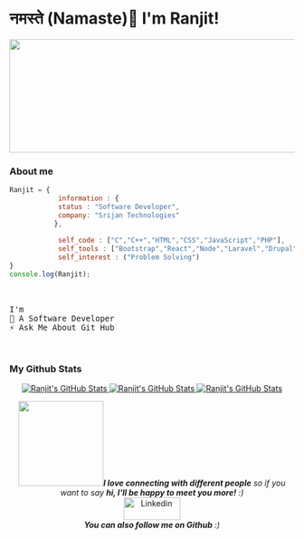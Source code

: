 # नमस्ते (Namaste)👋 I'm Ranjit!

<p>
    <img src="https://media.giphy.com/media/RbDKaczqWovIugyJmW/giphy.gif" width="1500" height="200">
</p>

### About me

```JavaScript
Ranjit = { 
            information : {
            status : "Software Developer",
            company: "Srijan Technologies"
           },
           
            self_code : ["C","C++","HTML","CSS","JavaScript","PHP"],
            self_tools : ["Bootstrap","React","Node","Laravel","Drupal"],
            self_interest : ("Problem Solving")
}
console.log(Ranjit);          
```
<pre>
<br />
I'm
🔭 A Software Developer
⚡ Ask Me About Git Hub
<br />
</pre> 
 
### My Github Stats
<p align="center">
<a href="https://github.com/ranjit1032002" >
  <img  src="https://github-readme-stats.vercel.app/api/top-langs/?username=ranjit1032002&&show_icons=true&theme=tokyonight" alt="Ranjit's GitHub Stats" />
</a>

<a href="https://github.com/ranjit1032002">
    <img  src="https://github-readme-stats.vercel.app/api?username=ranjit1032002&show_icons=true&theme=tokyonight" alt="Ranjit's GitHub Stats">
</a>
    
<a href="https://github.com/ranjit1032002">
    <img  src="https://github-readme-streak-stats.herokuapp.com/?user=ranjit1032002&show_icons=true&theme=tokyonight" alt="Ranjit's GitHub Stats">
</a>    
</p>

<p align="center" >
<img src="https://media.giphy.com/media/LnQjpWaON8nhr21vNW/giphy.gif" width="150"><em><b>I love connecting with different people</b> so if you want to say <b>hi, I'll be happy to meet you more!</b> :)</em>
<br/>
<a href="https://www.linkedin.com/in/ranjit-kumar-sahoo-4b83331aa" title="linkedin"><img src="https://github.com/get-icon/geticon/raw/master/icons/linkedin.svg" alt="Linkedin" width="100px" height="40px"></a>
<br/>
<em><b>You can also follow me on Github</b> :)</em>
</p>

